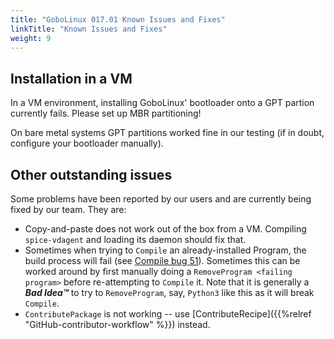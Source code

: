 ```yaml
---
title: "GoboLinux 017.01 Known Issues and Fixes"
linkTitle: "Known Issues and Fixes"
weight: 9
---
```


## Installation in a VM

In a VM environment, installing GoboLinux' bootloader onto a GPT partion currently fails. Please set up MBR partitioning!

On bare metal systems GPT partitions worked fine in our testing (if in doubt, configure your bootloader manually).

## Other outstanding issues

Some problems have been reported by our users and are currently being fixed by
our team. They are:

-   Copy-and-paste does not work out of the box from a VM. Compiling
    `spice-vdagent` and loading its daemon should fix that.
-   Sometimes when trying to `Compile` an already-installed Program, the build
    process will fail (see
    [Compile bug 51](https://github.com/gobolinux/Compile/issues/51)). Sometimes
    this can be worked around by first manually doing a
    `RemoveProgram <failing program>` before re-attempting to `Compile` it. Note
    that it is generally a _**Bad Idea™**_ to try to `RemoveProgram`, say,
    `Python3` like this as it will break `Compile`.
-   `ContributePackage` is not working -- use
    [ContributeRecipe]({{%relref "GitHub-contributor-workflow" %}}) instead.
